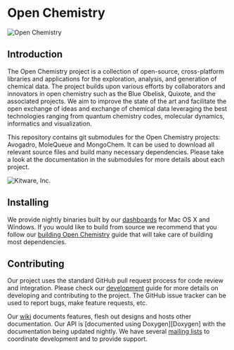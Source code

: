 Open Chemistry
==============
![Open Chemistry][OpenChemistryLogo]

Introduction
------------

The Open Chemistry project is a collection of open-source, cross-platform
libraries and applications for the exploration, analysis, and generation of
chemical data. The project builds upon various efforts by collaborators and
innovators in open chemistry such as the Blue Obelisk, Quixote, and the
associated projects. We aim to improve the state of the art and facilitate the
open exchange of ideas and exchange of chemical data leveraging the best
technologies ranging from quantum chemistry codes, molecular dynamics,
informatics and visualization.

This repository contains git submodules for the Open Chemistry projects:
Avogadro, MoleQueue and MongoChem. It can be used to download all relevant
source files and build many necessary dependencies. Please
take a look at the documentation in the submodules for more details about each project.

![Kitware, Inc.][KitwareLogo]

Installing
----------

We provide nightly binaries built by our [dashboards][Dashboard] for Mac OS
X and Windows. If you would like to build from source we recommend that you
follow our [building Open Chemistry][Build] guide that will take care of
building most dependencies.

Contributing
------------

Our project uses the standard GitHub pull request process for code review
and integration. Please check our [development][Development] guide for more
details on developing and contributing to the project. The GitHub issue
tracker can be used to report bugs, make feature requests, etc.

Our [wiki][Wiki] documents features, flesh out designs and hosts other
documentation. Our API is [documented using Doxygen][Doxygen] with the documentation being updated
nightly. We have several [mailing lists][MailingLists]
to coordinate development and to provide support.

  [OpenChemistry]: http://openchemistry.org/ "Open Chemistry Project"
  [OpenChemistryLogo]: http://openchemistry.org/files/logos/openchem128.png "Open Chemistry"
  [Kitware]: http://kitware.com/ "Kitware, Inc."
  [KitwareLogo]: http://www.kitware.com/img/small_logo_over.png "Kitware"
  [Dashboard]: http://cdash.openchemistry.org/index.php?project=OpenChemistry "Open Chemistry Dashboard"
  [Build]: http://wiki.openchemistry.org/Build "Building Open Chemistry"
  [Development]: http://wiki.openchemistry.org/Development "Development guide"
  [Wiki]: http://wiki.openchemistry.org/ "Open Chemistry wiki"
  [MailingLists]: http://openchemistry.org/mailing-lists "Mailing Lists"
